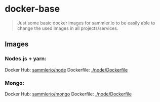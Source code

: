 # docker-base

> Just some basic docker images for sammler.io to be easily able to change the used images in all projects/services.

## Images

### Nodes.js + yarn:

Docker Hub: [sammlerio/node](https://hub.docker.com/r/sammlerio/node/) 
Dockerfile: [./node/Dockerfile](./node/Dockerfile)

### Mongo:

Docker Hub: [sammlerio/mongo](https://hub.docker.com/r/sammlerio/mongo/) 
Dockerfile: [./node/Dockerfile](./mongo/Dockerfile)
 